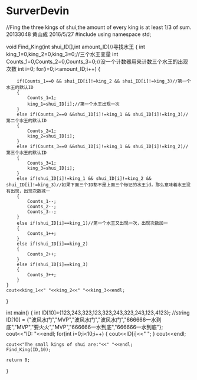 # SurverDevin
//Fing the three kings of shui,the amount of every king is at least 1/3 of sum. 20133048 黄山成 2016/5/27 
#include<iostream>
using namespace std;

void Find_King(int shui_ID[],int amount_ID)//寻找水王
{
	int king_1=0,king_2=0,king_3=0;//三个水王变量
	int Counts_1=0,Counts_2=0,Counts_3=0;//没一个计数器用来计数三个水王的出现次数
	int i=0;
	for(i=0;i<amount_ID;i++)
	{

        if(Counts_1==0 && shui_ID[i]!=king_2 && shui_ID[i]!=king_3)//第一个水王的默认ID
        {
            Counts_1=1;
            king_1=shui_ID[i];//第一个水王出现一次
        }
		else if(Counts_2==0 &&shui_ID[i]!=king_1 && shui_ID[i]!=king_3)//第二个水王的默认ID
        {
            Counts_2=1;
            king_2=shui_ID[i];
        }
        else if(Counts_3==0 &&shui_ID[i]!=king_1 && shui_ID[i]!=king_2)//第三个水王的默认ID
        {
            Counts_3=1;
            king_3=shui_ID[i];
        }
        else if(shui_ID[i]!=king_1 && shui_ID[i]!=king_2 && shui_ID[i]!=king_3)//如果下面三个ID都不是上面三个标记的水王id，那么意味着水王没有出现，出现次数减一
        {
            Counts_1--;
            Counts_2--;
            Counts_3--;
        }
        else if(shui_ID[i]==king_1)//第一个水王又出现一次，出现次数加一
        {
            Counts_1++;
        }
        else if(shui_ID[i]==king_2)
        {
            Counts_2++;
        }
        else if(shui_ID[i]==king_3)
        {
            Counts_3++;
        }       
	}
	cout<<king_1<<" "<<king_2<<" "<<king_3<<endl;

}

int main()
{
	int ID[10]={123,243,323,123,323,243,323,243,123,4123};
    //string ID[10] = {"波风水门","MVP","波风水门","波风水门","666666一水到底","MVP","要火火","MVP","666666一水到底","666666一水到底"};  
    cout<<"ID: "<<endl;
    for(int i=0;i<10;i++)
    {
        cout<<ID[i]<<" ";
    }
	cout<<endl;

    cout<<"The small kings of shui are:"<<" "<<endl;
    Find_King(ID,10);  
    
	return 0;
}


